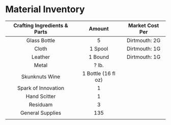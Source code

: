 # Material Inventory
| Crafting Ingredients & Parts |       Amount        | Market Cost Per |
|:----------------------------:|:-------------------:|:---------------:|
|         Glass Bottle         |          5          |  Dirtmouth: 2G  |
|            Cloth             |       1 Spool       |  Dirtmouth: 1G  |
|           Leather            |       1 Bound       |  Dirtmouth: 1G  |
|            Metal             |        ? lb.        |                 |
|        Skunknuts Wine        | 1 Bottle (16 fl oz) |                 |
|     Spark of Innovation      |          1          |                 |
|         Hand Scitter         |          1          |                 |
|           Residuam           |          3          |                 |
|       General Supplies       |         135         |                 |
|                              |                     |                 |
